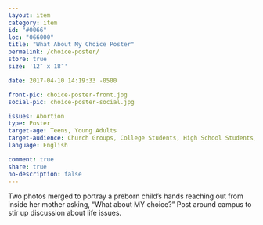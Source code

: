 ```yaml
---
layout: item
category: item
id: "#0066"
loc: "066000"
title: "What About My Choice Poster"
permalink: /choice-poster/
store: true
size: '12″ x 18″'

date: 2017-04-10 14:19:33 -0500

front-pic: choice-poster-front.jpg
social-pic: choice-poster-social.jpg

issues: Abortion
type: Poster
target-age: Teens, Young Adults
target-audience: Church Groups, College Students, High School Students, Youth Group
language: English

comment: true
share: true
no-description: false
---
```

Two photos merged to portray a preborn child’s hands reaching out from inside her mother asking, “What about MY choice?” Post around campus to stir up discussion about life issues.
